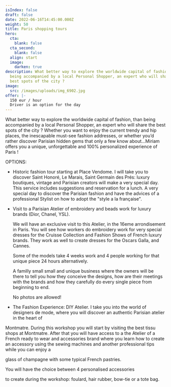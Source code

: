 ```yaml
---
isIndex: false
draft: false
date: 2022-06-16T14:45:00.000Z
weight: 50
title: Paris shopping tours
hero:
  cta:
    blank: false
  cta_second:
    blank: false
  align: start
  image:
    darken: true
description: What better way to explore the worldwide capital of fashion, than
  being accompanied by a local Personal Shopper, an expert who will share the
  best spots of the city ?
image:
  src: /images/uploads/img_6902.jpg
offer: |-
  150 eur / hour
  Driver is an option for the day
---
```

What better way to explore the worldwide capital of fashion, than being accompanied by a local Personal Shopper, an expert who will share the best spots of the city ? Whether you want to enjoy the current trendy and hip places, the inescapable must-see fashion addresses, or whether you’d rather discover Parisian hidden gems that only a few know about…Miriam offers you a unique, unforgettable and 100% personalized experience of Paris !



OPTIONS:



* Historic fashion tour starting at Place Vendome. I will take you to discover Saint Honoré, Le Marais, Saint Germain des Prés: luxury boutiques, vintage and Parisian creators will make a very special day. This service includes suggestions and reservation for a lunch. A very special day to discover the Parisian fashion and have the advices of a professional Stylist on how to adopt the "style a la française".



* Visit to a Parisian Atelier of embroidery and beads work for luxury brands (Dior, Chanel, YSL).

  We will have an exclusive visit to this Atelier, in the 16eme arrondisement in Paris. You will see how workers do embroidery work for very special dresses for the Cruisse Collection and Fashion Shows of French luxury brands. They work as well to create dresses for the Oscars Galla, and Cannes.

  Some of the models take 4 weeks work and 4 people working for that unique piece 24 hours alternatively.

  A familly small small and unique business where the owners will be there to tell you how they conceive the designs, how are their meetings with the brands and how they carefully do every single piece from beginning to end.

  No photos are allowed!



*  The Fashion Experience: DIY Atelier. I take you into the world of designers de mode, where you will discover an authentic Parisian atelier in the heart of

  Montmatre. During this workshop you will start by visiting the best tissu shops at Montmatre. After that you will have access to a the Atelier of a French ready to wear and accessories brand where you learn how to create an accessory using the sewing machines and another professional tips while you can enjoy a

  glass of champagne with some typical French pastries.

  You will have the choice between 4 personalised accessories

  to create during the workshop: foulard, hair rubber, bow-tie or a tote bag.
